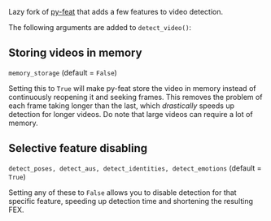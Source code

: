 Lazy fork of [py-feat](https://github.com/cosanlab/py-feat/tree/main) that adds a few features to video detection.

The following arguments are added to `detect_video()`:

## Storing videos in memory
`memory_storage` (default = `False`)

Setting this to `True` will make py-feat store the video in memory instead of continuously reopening it and seeking frames. This removes the problem of each frame taking longer than the last, which _drastically_ speeds up detection for longer videos. Do note that large videos can require a lot of memory.

## Selective feature disabling
`detect_poses, detect_aus, detect_identities, detect_emotions` (default = `True`)

Setting any of these to `False` allows you to disable detection for that specific feature, speeding up detection time and shortening the resulting FEX.

